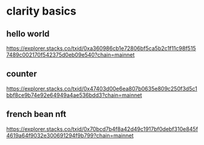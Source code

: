 # clarity basics

## hello world

https://explorer.stacks.co/txid/0xa360986cb1e72806bf5ca5b2c1f11c98f5157489c002170f542375d0eb09e540?chain=mainnet

## counter

https://explorer.stacks.co/txid/0x47403d00e6ea807b0635e809c250f3d5c1bbf8ce9b74e92e64949a4ae536bdd3?chain=mainnet

## french bean nft

https://explorer.stacks.co/txid/0x70bcd7b4f8a42d49c1917bf0debf310e845f4619a64f9032e300691294f9b799?chain=mainnet
